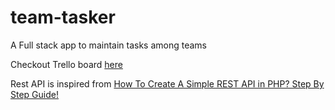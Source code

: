 # team-tasker
A Full stack app to maintain tasks among teams

Checkout Trello board [here](https://trello.com/b/jQy5gOlZ)

Rest API is inspired from [How To Create A Simple REST API in PHP? Step By Step Guide!](https://www.codeofaninja.com/2017/02/create-simple-rest-api-in-php.html)
